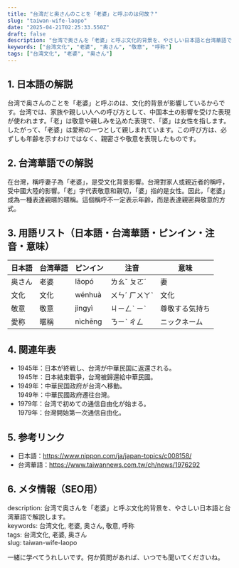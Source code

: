 ```yaml
---
title: "台湾だと奥さんのことを「老婆」と呼ぶのは何故？"
slug: "taiwan-wife-laopo"
date: "2025-04-21T02:25:33.550Z"
draft: false
description: "台湾で奥さんを「老婆」と呼ぶ文化的背景を、やさしい日本語と台湾華語で解説します。"
keywords: ["台湾文化", "老婆", "奥さん", "敬意", "呼称"]
tags: ["台湾文化", "老婆", "奥さん"]
---
```


## 1. 日本語の解説  
台湾で奥さんのことを「老婆」と呼ぶのは、文化的背景が影響しているからです。台湾では、家族や親しい人への呼び方として、中国本土の影響を受けた表現が使われます。「老」は敬意や親しみを込めた表現で、「婆」は女性を指します。したがって、「老婆」は愛称の一つとして親しまれています。この呼び方は、必ずしも年齢を示すわけではなく、親密さや敬意を表現したものです。

## 2. 台湾華語での解説  
在台灣，稱呼妻子為「老婆」，是受文化背景影響。台灣對家人或親近者的稱呼，受中國大陸的影響。「老」字代表敬意和親切，「婆」指的是女性。因此，「老婆」成為一種表達親暱的暱稱。這個稱呼不一定表示年齡，而是表達親密與敬意的方式。

## 3. 用語リスト（日本語・台湾華語・ピンイン・注音・意味）  
| 日本語 | 台湾華語 | ピンイン | 注音 | 意味 |
|---------|----------|----------|------|------|
| 奥さん | 老婆   | lǎopó  | ㄌㄠˇ ㄆㄛˊ | 妻 |
| 文化   | 文化   | wénhuà | ㄨㄣˊ ㄏㄨㄚˋ | 文化 |
| 敬意   | 敬意   | jìngyì | ㄐㄧㄥˋ ㄧˋ | 尊敬する気持ち |
| 愛称   | 暱稱   | nìchēng | ㄋㄧˋ ㄔㄥ | ニックネーム |

## 4. 関連年表  
- 1945年：日本が終戦し、台湾が中華民国に返還される。  
  1945年：日本結束戰爭，台灣被歸還給中華民國。
- 1949年：中華民国政府が台湾へ移動。  
  1949年：中華民國政府遷往台灣。
- 1979年：台湾で初めての通信自由化が始まる。  
  1979年：台灣開始第一次通信自由化。

## 5. 参考リンク  
- 日本語：https://www.nippon.com/ja/japan-topics/c008158/
- 台湾華語：https://www.taiwannews.com.tw/ch/news/1976292

## 6. メタ情報（SEO用）  
description: 台湾で奥さんを「老婆」と呼ぶ文化的背景を、やさしい日本語と台湾華語で解説します。  
keywords: 台湾文化, 老婆, 奥さん, 敬意, 呼称  
tags: 台湾文化, 老婆, 奥さん  
slug: taiwan-wife-laopo  

一緒に学べてうれしいです。何か質問があれば、いつでも聞いてくださいね。